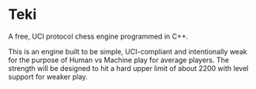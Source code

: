 # Teki
A free, UCI protocol chess engine programmed in C++.

This is an engine built to be simple, UCI-compliant and
intentionally weak for the purpose of Human vs Machine play for
average players. The strength will be designed to hit a hard upper
limit of about 2200 with level support for weaker play.
